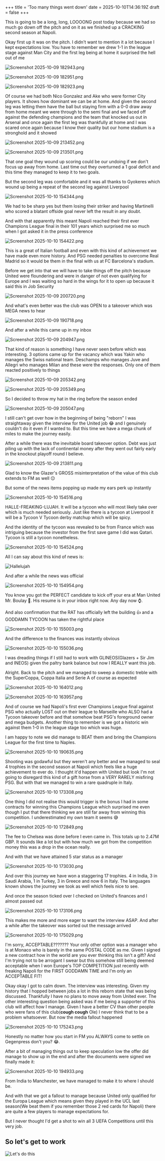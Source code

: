 +++
title = 'Too many things went down'
date = 2025-10-10T14:36:19Z
draft = false
+++

This is going to be a long, long, LOOOONG post today because we had so much go down off the pitch and on it as we finished up a CRACKING second season at Napoli.

Okay first up it was on the pitch. I didn't want to mention it a lot because I kept expectations low. You have to remember we drew 1-1 in the league stage against Man City and the first leg being at home it surprised the hell out of me

![Screenshot 2025-10-09 182943.png](/india-2-manchester/images/Screenshot%202025-10-09%20182943.png)

![Screenshot 2025-10-09 182951.png](/india-2-manchester/images/Screenshot%202025-10-09%20182951.png)

![Screenshot 2025-10-09 182923.png](/india-2-manchester/images/Screenshot%202025-10-09%20182923.png)

Of course we had both Nico Gonzalez and Ake who were former City players. It shows how dominant we can be at home. And given the second leg was letting them have the ball but staying firm with a 0-0 draw away from home meant we were through to the semi final and we faced off against the defending champions and the team that knocked us out in Arsenal and once again the first leg was thankfully at home and I was scared once again because I know their quality but our home stadium is a stronghold and it showed

![Screenshot 2025-10-09 213452.png](/india-2-manchester/images/Screenshot%202025-10-09%20213452.png)

![Screenshot 2025-10-09 213501.png](/india-2-manchester/images/Screenshot%202025-10-09%20213501.png)

That one goal they wound up scoring could be our undoing if we don't focus up away from home. Last time out they overturned a 1 goal deficit and this time they managed to keep it to two goals.

But the second leg was comfortable and it was all thanks to Gyokeres which wound up being a repeat of the second leg against Liverpool

![Screenshot 2025-10-10 154344.png](/india-2-manchester/images/Screenshot%202025-10-10%20154344.png)

We had to be sharp yes but them losing their striker and having Martinelli who scored a blatant offside goal never left the result in any doubt.

And with that apparently this meant Napoli reached their first ever Champions League final in their 101 years which surprised me so much when I got asked it in the press conference

![Screenshot 2025-10-10 154422.png](/india-2-manchester/images/Screenshot%202025-10-10%20154422.png)

This is a great of Italian football and even with this kind of achievement we have made even more history. And PSG needed penalties to overcome Real Madrid so it would be them in the final with us at FC Barcelona's stadium.

Before we get into that we will have to take things off the pitch because United were floundering and were in danger of not even qualifying for Europe and I was waiting so hard in the wings for it to open up because it said this in Job Security

![Screenshot 2025-10-09 200720.png](/india-2-manchester/images/Screenshot%202025-10-09%20200720.png)

And what's even better was the club was OPEN to a takeover which was MEGA news to hear

![Screenshot 2025-10-09 190718.png](/india-2-manchester/images/Screenshot%202025-10-09%20190718.png)

And after a while this came up in my inbox

![Screenshot 2025-10-09 204947.png](/india-2-manchester/images/Screenshot%202025-10-09%20204947.png)

That kind of reason is something I have never seen before which was interesting. 3 options came up for the vacancy which was Yakin who manages the Swiss national team. Deschamps who manages Juve and Allegri who manages Milan and these were the responses. Only one of them reacted positively to things

![Screenshot 2025-10-09 205342.png](/india-2-manchester/images/Screenshot%202025-10-09%20205342.png)

![Screenshot 2025-10-09 205349.png](/india-2-manchester/images/Screenshot%202025-10-09%20205349.png)

So I decided to throw my hat in the ring before the season ended

![Screenshot 2025-10-09 205047.png](/india-2-manchester/images/Screenshot%202025-10-09%20205047.png)

I still can't get over how in the beginning of being "reborn" I was straightaway given the interview for the United job 😂 and I genuinely couldn't do it even if I wanted to. But this time we have a mega chunk of miles to make the journey easily.

After a while there was the inevitable board takeover option. Debt was just piling up with the lack of continental money after they went out fairly early in the knockout playoff round I believe.

![Screenshot 2025-10-09 213811.png](/india-2-manchester/images/Screenshot%202025-10-09%20213811.png)

Glad to know the Glazer's GROSS misinterpretation of the value of this club extends to FM as well 😑

But some of the news items popping up made my ears perk up instantly

![Screenshot 2025-10-10 154516.png](/india-2-manchester/images/Screenshot%202025-10-10%20154516.png)

HALLE-FREAKING-LUJAH. It will be a tycoon who will most likely take over which is much needed seriously. Just like there is a tycoon at Liverpool it will be a Tycoon V Tycoon derby matchup which will be spicy.

And the identity of the tycoon was revealed to be from France which was intriguing because the investor from the first save game I did was Qatari. Tycoon is still a tycoon nonetheless.

![Screenshot 2025-10-10 154524.png](/india-2-manchester/images/Screenshot%202025-10-10%20154524.png)

All I can say about this kind of news is:

![Hallelujah](https://media.giphy.com/media/v1.Y2lkPTc5MGI3NjExNGh5ZnpvN25ndnNrMThkbTgwaGxhZDNmd3VodWFkb20yN2N3NnN0cSZlcD12MV9naWZzX3NlYXJjaCZjdD1n/6ehdM7qFdICoUD3fAV/giphy.gif)

And after a while the news was official

![Screenshot 2025-10-10 154954.png](/india-2-manchester/images/Screenshot%202025-10-10%20154954.png)

You know you got the PERFECT candidate to kick off your era at Man United Mr. Boulay 👀. His resume is in your inbox right now. Any day now ⌚.

And also confirmation that the RAT has officially left the building 👍 and a GODDAMN TYCOON has taken the rightful place

![Screenshot 2025-10-10 155003.png](/india-2-manchester/images/Screenshot%202025-10-10%20155003.png)

And the difference to the finances was instantly obvious

![Screenshot 2025-10-10 155036.png](/india-2-manchester/images/Screenshot%202025-10-10%20155036.png)

I was dreading things if I still had to work with GLINEOS(Glazers + Sir Jim and INEOS) given the paltry bank balance but now I REALLY want this job.

Alright. Back to the pitch and we managed to sweep a domestic treble with the SuperCoppa, Coppa Italia and Serie A of course as expected

![Screenshot 2025-10-10 164012.png](/india-2-manchester/images/Screenshot%202025-10-10%20164012.png)

![Screenshot 2025-10-10 163957.png](/india-2-manchester/images/Screenshot%202025-10-10%20163957.png)

And of course we had Napoli's first ever Champions League final against PSG who actually LOST out on their league to Marseille who ALSO had a Tycoon takeover before and that somehow beat PSG's foreground owner and mega budgets. Another thing to remember is we got a historic win against them 1-0 in the league stage too which was huge.

I am happy to note we did manage to BEAT them and bring the Champions League for the first time to Naples.

![Screenshot 2025-10-10 190635.png](/india-2-manchester/images/Screenshot%202025-10-10%20190635.png)

Shooting was godawful but they weren't any better and we managed to seal 4 trophies in the second season at Napoli which feels like a huge achievement to ever do. I thought it'd happen with United but look I'm not going to disregard this kind of a gift horse from a VERY RARELY misfiring PSG. But with that we managed to win a rare quadruple in Italy.

![Screenshot 2025-10-10 173308.png](/india-2-manchester/images/Screenshot%202025-10-10%20173308.png)

One thing I did not realise this would trigger is the bonus I had in some contracts for winning this Champions League which surprised me even though I put that there thinking we are still far away from winning this competition. I underestimated my own team it seems 😅

![Screenshot 2025-10-10 172849.png](/india-2-manchester/images/Screenshot%202025-10-10%20172849.png)

The fee to Chelsea was done before I even came in. This totals up to 2.47M GBP. It sounds like a lot but with how much we got from the competition money this was a drop in the ocean really.

And with that we have attained 5 star status as a manager

![Screenshot 2025-10-10 173030.png](/india-2-manchester/images/Screenshot%202025-10-10%20173030.png)

And over this journey we have won a staggering 17 trophies. 4 in India, 3 in Saudi Arabia, 1 in Turkey, 3 in Greece and now 6 in Italy. The languages known shows the journey we took as well which feels nice to see.

And once the season ticked over I checked on United's finances and I almost passed out

![Screenshot 2025-10-10 173106.png](/india-2-manchester/images/Screenshot%202025-10-10%20173106.png)

This makes me more and more eager to want the interview ASAP. And after a while after the takeover was sorted out the message arrived

![Screenshot 2025-10-10 175029.png](/india-2-manchester/images/Screenshot%202025-10-10%20175029.png)

I'm sorry, ACCEPTABLE??????? Your only other option was a manager who is at Monaco who is barely in the same POSTAL CODE as me. Given I signed a new contract how in the world are you ever thinking this isn't a gift? And I'm trying not to be arrogant I swear but this somehow still being deemed acceptable when I won Europe's TOP COMPETITION just recently with freaking Napoli for the FIRST GODDAMN TIME and I'm only an ACCEPTABLE FIT!

Okay okay I got to calm down. The interview was interesting. Given my history that I hopped between jobs a lot in this reborn state that was being discussed. Thankfully I have no plans to move away from United ever. The other interesting question being asked was if me being a supporter of this club will affect how I manage. Given I have a better CV than other people who were fans of this club(**cough cough** Ole) I never think that to be a problem whatsoever. But now the media fallout happened

![Screenshot 2025-10-10 175243.png](/india-2-manchester/images/Screenshot%202025-10-10%20175243.png)

Honestly no matter how you start in FM you ALWAYS come to settle on Gegenpress don't you? 😂.

After a bit of managing things out to keep speculation low the offer did manage to show up in the end and after the documents were signed we finally made it:

![Screenshot 2025-10-10 194933.png](/india-2-manchester/images/Screenshot%202025-10-10%20194933.png)

From India to Manchester, we have managed to make it to where I should be.

And with that we got a fallout to manage because United only qualified for the Europa League which means given they played in the UCL last season(We beat them if you remember those 2 red cards for Napoli) there are quite a few players to manage expectations for.

But I never thought I'd get a shot to win all 3 UEFA Competitions until this very job.

## So let's get to work

![Let's do this](https://media.giphy.com/media/v1.Y2lkPTc5MGI3NjExdjZjNnZoNTM4dWg3MnVpbXIxMHljM3BwZHV4eTloaXhqanVoZ2owOCZlcD12MV9naWZzX3NlYXJjaCZjdD1n/3oFzm0Ocr6CC0URLsA/giphy.gif)
